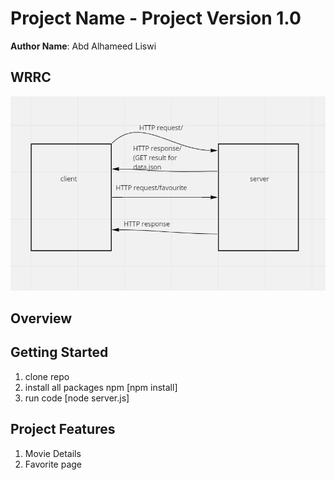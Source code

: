 # Project Name - Project Version 1.0

**Author Name**: Abd Alhameed Liswi

## WRRC

![image](/assets/WRRC.png)

## Overview

## Getting Started

1. clone repo
2. install all packages npm [npm install]
3. run code [node server.js]

## Project Features

1. Movie Details
2. Favorite page
